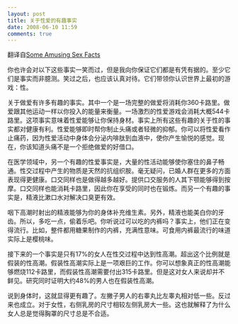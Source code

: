 ```yaml
---
layout: post
title: 关于性爱的有趣事实
date: 2008-06-10 11:59
comments: true
---
```

翻译自<a href="http://www.thelstalk.com/some-amusing-sex-facts/">Some Amusing Sex Facts</a>

你也许会对以下这些事实一笑而过，但是我向你保证它们都是有凭有据的。至少它们是事实而非臆测。笑过之后，也应该认真对待。它们带领你认识世界上最初的游戏：性。

关于做爱有许多有趣的事实。其中一个是一场完整的做爱将消耗你360卡路里。做爱跟其他运动一样以你投入的能量来衡量。一场激烈的性爱游戏会消耗大概544卡路里。这项事实意味着性爱能够让你保持身材。事实上所有这些有趣的关于性的事实都对健康有利。性爱能够即时帮你制止头痛或者轻微的抑郁。你可以将性爱看作止痛药，因为性爱活动中身体会分泌内啡肽到血液中，使你产生愉悦的感觉。现在，你该知道头痛不是一个拒绝做爱的好借口。

在医学领域中，另一个有趣的性爱事实是，大量的性活动能够使你塞住的鼻子畅通。性交过程中产生的物质是天然的抗组织胺。毫无疑问，已婚人群在更多的方面表现得更健康。口交同样也是做得越多越好。提供口交服务的人其下颚能够得到按摩。口交同样也能消耗卡路里，因此你在享受的同时也在锻炼。而另一个有趣的事实是，精液比漱口水对解决口臭更有效。

咽下高潮时射出的精液能够为你的身体补充维生素。另外，精液也能美白你的牙齿。所以，多吃一点，偷着乐吧。你听说过可以吃的内裤吗？事实上，他们正在变得流行。比如，整件都用糖果制作的内裤，充满性意味。可食用内裤最流行的味道实际上是樱桃味。

接下来的一个事实是只有17%的女人在性交过程中达到性高潮。超出这个比例就是假装的性高潮。假装性高潮实际上是一项艰巨的工作。你可以想象真正的性高潮能够燃烧112卡路里，而假装性高潮需要付出315卡路里。但是这对女人来说却并不鲜见。研究同时证明大约48%的男人也在假装性高潮。

说到身体时，这就显得更有趣了。左撇子男人的右睾丸比左睾丸相对低一些。反过来也成立。对于女性，右侧乳房的尺寸相较左侧乳房大一些。这也就解释了为什么女人总是觉得胸罩的尺寸总是不合适。
